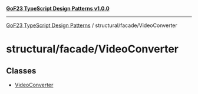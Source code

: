 [**GoF23 TypeScript Design Patterns v1.0.0**](../../../README.md)

***

[GoF23 TypeScript Design Patterns](../../../README.md) / structural/facade/VideoConverter

# structural/facade/VideoConverter

## Classes

- [VideoConverter](classes/VideoConverter.md)
